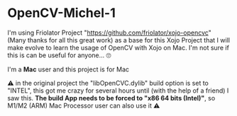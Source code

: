 # OpenCV-Michel-1

I'm using Friolator Project "https://github.com/friolator/xojo-opencvc" (Many thanks for all this great work)
as a base for this Xojo Project that I will make evolve to learn the usage of OpenCV with Xojo on Mac.
I'm not sure if this is can be useful for anyone... 🙄

 I'm a **Mac** user and this project is for Mac
 
⚠️ in the original project the "libOpenCVC.dylib" build option is set to "INTEL", this got me crazy for several hours until (with the help of a friend) I saw this. **The build App needs to be forced to "x86 64 bits (Intel)"**, so M1/M2 (ARM) Mac Processor user can also use it ⚠️

